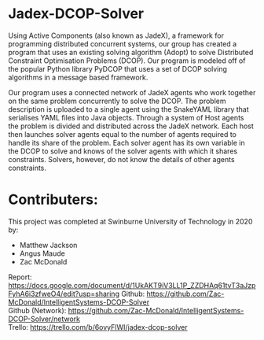 # Jadex-DCOP-Solver

Using Active Components (also known as JadeX), a framework for programming distributed concurrent systems, our group has created a program that uses an existing solving algorithm (Adopt) to solve Distributed Constraint Optimisation Problems (DCOP). Our program is modeled off of the popular Python library PyDCOP that uses a set of DCOP solving algorithms in a message based framework. 

Our program uses a connected network of JadeX agents who work together on the same problem concurrently to solve the DCOP. The problem description is uploaded to a single agent using the SnakeYAML library that serialises YAML files into Java objects. Through a system of Host agents the problem is divided and distributed across the JadeX network. Each host then launches solver agents equal to the number of agents required to handle its share of the problem. Each solver agent has its own variable in the DCOP to solve and knows of the solver agents with which it shares constraints. Solvers, however, do not know the details of other agents constraints. 


# Contributers:
This project was completed at Swinburne University of Technology in 2020 by:

- Matthew Jackson
- Angus Maude
- Zac McDonald

Report: https://docs.google.com/document/d/1UkAKT9iV3LL1P_ZZDHAq61tvT3aJzpFyhA6i3zfweO4/edit?usp=sharing
Github: https://github.com/Zac-McDonald/IntelligentSystems-DCOP-Solver <br />
Github (Network): https://github.com/Zac-McDonald/IntelligentSystems-DCOP-Solver/network <br />
Trello: https://trello.com/b/6ovyFlWI/jadex-dcop-solver

